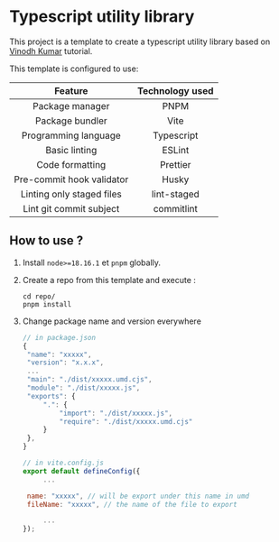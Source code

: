 # Typescript utility library

This project is a template to create a typescript utility library based on [Vinodh Kumar](https://dev.to/vinomanick/create-a-typescript-utility-library-using-vite-916) tutorial.

This template is configured to use:

|          Feature          | Technology used |
| :-----------------------: | :-------------: |
|      Package manager      |      PNPM       |
|      Package bundler      |      Vite       |
|   Programming language    |   Typescript    |
|       Basic linting       |     ESLint      |
|      Code formatting      |    Prettier     |
| Pre-commit hook validator |      Husky      |
| Linting only staged files |   lint-staged   |
|  Lint git commit subject  |   commitlint    |

## How to use ?

1. Install `node>=18.16.1` et `pnpm` globally.

1. Create a repo from this template and execute :

   ```
   cd repo/
   pnpm install
   ```

1. Change package name and version everywhere

   ```js
   // in package.json
   {
    "name": "xxxxx",
    "version": "x.x.x",
    ...
    "main": "./dist/xxxxx.umd.cjs",
    "module": "./dist/xxxxx.js",
    "exports": {
    	".": {
    		"import": "./dist/xxxxx.js",
    		"require": "./dist/xxxxx.umd.cjs"
    	}
    },
   }
   ```

   ```js
   // in vite.config.js
   export default defineConfig({
        ...

   	name: "xxxxx", // will be export under this name in umd
   	fileName: "xxxxx", // the name of the file to export

        ...
   });
   ```
